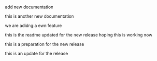 add new documentation

this is another new documentation

we are adidng a ewn feature

this is the readme updated for the new release
hoping this is working now

this is a preparation for the new release

this is an update for the release